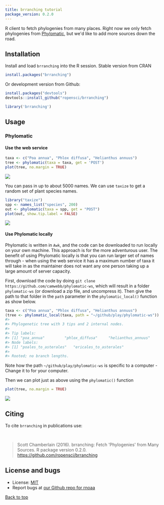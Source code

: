 ```yaml
---
title: brranching tutorial
package_version: 0.2.0
---
```




R client to fetch phylogenies from many places. Right now we only fetch phylogenies from [Phylomatic](http://phylodiversity.net/phylomatic/), but we'd like to add more sources down the road.

<section id="installation">

## Installation

Install and load `brranching` into the R session. Stable version from CRAN


```r
install.packages("brranching")
```

Or development version from Github:


```r
install.packages("devtools")
devtools::install_github("ropensci/brranching")
```


```r
library('brranching')
```

<section id="usage">

## Usage

### Phylomatic

#### Use the web service


```r
taxa <- c("Poa annua", "Phlox diffusa", "Helianthus annuus")
tree <- phylomatic(taxa = taxa, get = 'POST')
plot(tree, no.margin = TRUE)
```

![](../assets/tutorial-images/brranching/unnamed-chunk-4-1.png)

You can pass in up to about 5000 names. We can use `taxize` to get a random set of plant species names.


```r
library("taxize")
spp <- names_list("species", 200)
out <- phylomatic(taxa = spp, get = "POST")
plot(out, show.tip.label = FALSE)
```

![](../assets/tutorial-images/brranching/unnamed-chunk-5-1.png)

#### Use Phylomatic locally

Phylomatic is written in `Awk`, and the code can be downloaded to run locally on your own machine.
This approach is for the more adventurous user. The benefit of using Phylomatic locally is
that you can run larger set of names through - when using the web service it has a maximum number
of taxa it will take in as the maintainer does not want any one person taking up a large
amount of server capacity.

First, download the code by doing `git clone https://github.com/camwebb/phylomatic-ws`, which
will result in a folder `phylomatic-ws` (or download a zip file, and uncompress it). Then
give the path to that folder in the `path` parameter in the `phylomatic_local()` function as
show below.


```r
taxa <- c("Poa annua", "Phlox diffusa", "Helianthus annuus")
(tree <- phylomatic_local(taxa, path = "~/github/play/phylomatic-ws"))
#>
#> Phylogenetic tree with 3 tips and 2 internal nodes.
#>
#> Tip labels:
#> [1] "poa_annua"         "phlox_diffusa"     "helianthus_annuus"
#> Node labels:
#> [1] "poales_to_asterales"   "ericales_to_asterales"
#>
#> Rooted; no branch lengths.
```

Note how the path `~/github/play/phylomatic-ws` is specific to a computer - Change it to for
your computer.

Then we can plot just as above using the `phylomatic()` function


```r
plot(tree, no.margin = TRUE)
```

![](../assets/tutorial-images/brranching/unnamed-chunk-7-1.png)

## Citing

To cite `brranching` in publications use:

<br>

> Scott Chamberlain (2016). brranching: Fetch 'Phylogenies' from Many Sources. R package version 0.2.0. https://github.com/ropensci/brranching

<section id="license_bugs">

## License and bugs

* License: [MIT](http://opensource.org/licenses/MIT)
* Report bugs at [our Github repo for rnoaa](https://github.com/ropensci/brranching/issues?state=open)

[Back to top](#top)
